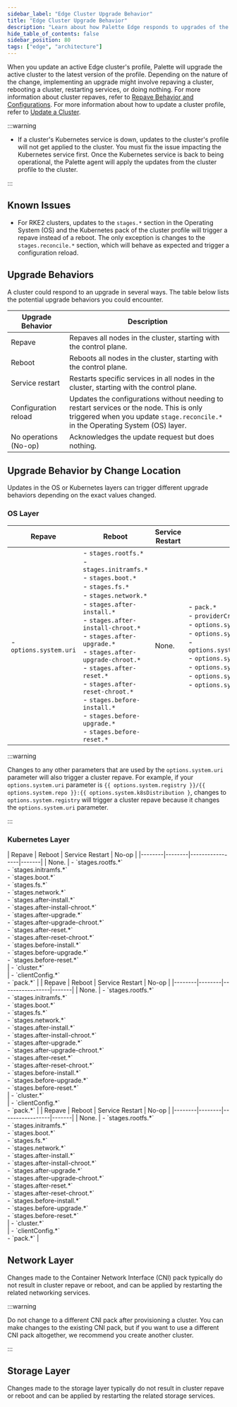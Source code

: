 ```yaml
---
sidebar_label: "Edge Cluster Upgrade Behavior"
title: "Edge Cluster Upgrade Behavior"
description: "Learn about how Palette Edge responds to upgrades of the cluster profile."
hide_table_of_contents: false
sidebar_position: 80
tags: ["edge", "architecture"]
---
```


When you update an active Edge cluster's profile, Palette will upgrade the active cluster to the latest version of the
profile. Depending on the nature of the change, implementing an upgrade might involve repaving a cluster, rebooting a
cluster, restarting services, or doing nothing. For more information about cluster repaves, refer to
[Repave Behavior and Configurations](../cluster-management/node-pool.md#repave-behavior-and-configuration). For more
information about how to update a cluster profile, refer to
[Update a Cluster](../cluster-management/cluster-updates.md).

:::warning

- If a cluster's Kubernetes service is down, updates to the cluster's profile will not get applied to the cluster. You
  must fix the issue impacting the Kubernetes service first. Once the Kubernetes service is back to being operational,
  the Palette agent will apply the updates from the cluster profile to the cluster.

:::

## Known Issues

- For RKE2 clusters, updates to the `stages.*` section in the Operating System (OS) and the Kubernetes pack of the
  cluster profile will trigger a repave instead of a reboot. The only exception is changes to the `stages.reconcile.*`
  section, which will behave as expected and trigger a configuration reload.

## Upgrade Behaviors

A cluster could respond to an upgrade in several ways. The table below lists the potential upgrade behaviors you could
encounter.

| Upgrade Behavior      | Description                                                                                                                                                                |
| --------------------- | -------------------------------------------------------------------------------------------------------------------------------------------------------------------------- |
| Repave                | Repaves all nodes in the cluster, starting with the control plane.                                                                                                         |
| Reboot                | Reboots all nodes in the cluster, starting with the control plane.                                                                                                         |
| Service restart       | Restarts specific services in all nodes in the cluster, starting with the control plane.                                                                                   |
| Configuration reload  | Updates the configurations without needing to restart services or the node. This is only triggered when you update `stage.reconcile.*` in the Operating System (OS) layer. |
| No operations (No-op) | Acknowledges the update request but does nothing.                                                                                                                          |

## Upgrade Behavior by Change Location

Updates in the OS or Kubernetes layers can trigger different upgrade behaviors depending on the exact values changed.

### OS Layer

| Repave                 | Reboot                                                                                                                                                                                                                                                                                                                                                                                                                                         | Service Restart | No-op                                                                                                                                                                                                                                                                                      |
| ---------------------- | ---------------------------------------------------------------------------------------------------------------------------------------------------------------------------------------------------------------------------------------------------------------------------------------------------------------------------------------------------------------------------------------------------------------------------------------------- | --------------- | ------------------------------------------------------------------------------------------------------------------------------------------------------------------------------------------------------------------------------------------------------------------------------------------ |
| - `options.system.uri` | - `stages.rootfs.*` <br/> - `stages.initramfs.*`<br/> - `stages.boot.*`<br/> - `stages.fs.*`<br/> - `stages.network.*`<br/> - `stages.after-install.*`<br/> - `stages.after-install-chroot.*`<br/> - `stages.after-upgrade.*`<br/> - `stages.after-upgrade-chroot.*`<br/> - `stages.after-reset.*`<br/> - `stages.after-reset-chroot.*`<br/> - `stages.before-install.*`<br/> - `stages.before-upgrade.*`<br/> - `stages.before-reset.*` <br/> | None.           | - `pack.*`<br/> - `providerCredentials.*`<br/> - `options.system.registry`<br/> - `options.system.repo`<br/> - `options.system.k8sDistribution`<br/> - `options.system.osName`<br/> - `options.system.peVersion`<br/> - `options.system.customTag`<br/> - `options.system.osVersion` <br/> |

:::warning

Changes to any other parameters that are used by the `options.system.uri` parameter will also trigger a cluster repave.
For example, if your `options.system.uri` parameter is
`{{ options.system.registry }}/{{ options.system.repo }}:{{ options.system.k8sDistribution }`, changes to
`options.system.registry` will trigger a cluster repave because it changes the `options.system.uri` parameter.

:::

### Kubernetes Layer

<Tabs>
<TabItem label="PXK-E" value="pxk-e">
| Repave | Reboot | Service Restart | No-op |
|--------|--------|-----------------|-------|
| None.  | - `stages.rootfs.*`<br/> - `stages.initramfs.*`<br/> - `stages.boot.*`<br/> - `stages.fs.*`<br/> - `stages.network.*`<br/> - `stages.after-install.*`<br/> - `stages.after-install-chroot.*`<br/> - `stages.after-upgrade.*`<br/> - `stages.after-upgrade-chroot.*`<br/> - `stages.after-reset.*`<br/> - `stages.after-reset-chroot.*`<br/> - `stages.before-install.*`<br/> - `stages.before-upgrade.*`<br/> - `stages.before-reset.*` <br/>  | - `cluster.*` <br/> | - `clientConfig.*` <br/> - `pack.*`  |

</TabItem>

<TabItem label="K3s" value="k3s">
| Repave | Reboot | Service Restart | No-op |
|--------|--------|-----------------|-------|
| None.  | - `stages.rootfs.*`<br/> - `stages.initramfs.*`<br/> - `stages.boot.*`<br/> - `stages.fs.*`<br/> - `stages.network.*`<br/> - `stages.after-install.*`<br/> - `stages.after-install-chroot.*`<br/> - `stages.after-upgrade.*`<br/> - `stages.after-upgrade-chroot.*`<br/> - `stages.after-reset.*`<br/> - `stages.after-reset-chroot.*`<br/> - `stages.before-install.*`<br/> - `stages.before-upgrade.*`<br/> - `stages.before-reset.*` <br/>  | - `cluster.*` <br/> | - `clientConfig.*` <br/> - `pack.*`  |

</TabItem>

<TabItem label="RKE2" value="rke2">
| Repave | Reboot | Service Restart | No-op |
|--------|--------|-----------------|-------|
| None.  | - `stages.rootfs.*`<br/> - `stages.initramfs.*`<br/> - `stages.boot.*`<br/> - `stages.fs.*`<br/> - `stages.network.*`<br/> - `stages.after-install.*`<br/> - `stages.after-install-chroot.*`<br/> - `stages.after-upgrade.*`<br/> - `stages.after-upgrade-chroot.*`<br/> - `stages.after-reset.*`<br/> - `stages.after-reset-chroot.*`<br/> - `stages.before-install.*`<br/> - `stages.before-upgrade.*`<br/> - `stages.before-reset.*` <br/>  | - `cluster.*` <br/> | - `clientConfig.*` <br/> - `pack.*`  |

</TabItem>

</Tabs>

## Network Layer

Changes made to the Container Network Interface (CNI) pack typically do not result in cluster repave or reboot, and can
be applied by restarting the related networking services.

:::warning

Do not change to a different CNI pack after provisioning a cluster. You can make changes to the existing CNI pack, but
if you want to use a different CNI pack altogether, we recommend you create another cluster.

:::

## Storage Layer

Changes made to the storage layer typically do not result in cluster repave or reboot and can be applied by restarting
the related storage services.
